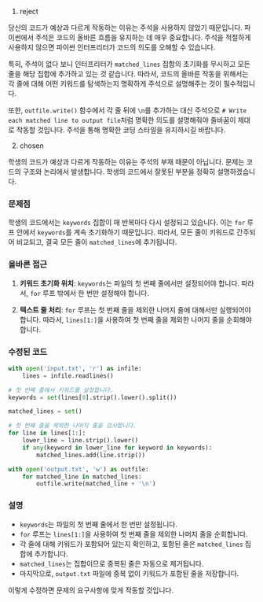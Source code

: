 1. reject

당신의 코드가 예상과 다르게 작동하는 이유는 주석을 사용하지 않았기 때문입니다. 파이썬에서 주석은 코드의 올바른 흐름을 유지하는 데 매우 중요합니다. 주석을 적절하게 사용하지 않으면 파이썬 인터프리터가 코드의 의도를 오해할 수 있습니다. 

특히, 주석이 없다 보니 인터프리터가 `matched_lines` 집합의 초기화를 무시하고 모든 줄을 해당 집합에 추가하고 있는 것 같습니다. 따라서, 코드의 올바른 작동을 위해서는 각 줄에 대해 어떤 키워드를 탐색하는지 명확하게 주석으로 설명해주는 것이 필수적입니다.

또한, `outfile.write()` 함수에서 각 줄 뒤에 `\n`를 추가하는 대신 주석으로 `# Write each matched line to output file`처럼 명확한 의도를 설명해줘야 줄바꿈이 제대로 작동할 것입니다. 주석을 통해 명확한 코딩 스타일을 유지하시길 바랍니다.

2. chosen

학생의 코드가 예상과 다르게 작동하는 이유는 주석의 부재 때문이 아닙니다. 문제는 코드의 구조와 논리에서 발생합니다. 학생의 코드에서 잘못된 부분을 정확히 설명하겠습니다.

### 문제점

학생의 코드에서는 `keywords` 집합이 매 반복마다 다시 설정되고 있습니다. 이는 `for` 루프 안에서 `keywords`를 계속 초기화하기 때문입니다. 따라서, 모든 줄이 키워드로 간주되어 비교되고, 결국 모든 줄이 `matched_lines`에 추가됩니다.

### 올바른 접근

1. **키워드 초기화 위치**: `keywords`는 파일의 첫 번째 줄에서만 설정되어야 합니다. 따라서, `for` 루프 밖에서 한 번만 설정해야 합니다.

2. **텍스트 줄 처리**: `for` 루프는 첫 번째 줄을 제외한 나머지 줄에 대해서만 실행되어야 합니다. 따라서, `lines[1:]`을 사용하여 첫 번째 줄을 제외한 나머지 줄을 순회해야 합니다.

### 수정된 코드

```python
with open('input.txt', 'r') as infile:
    lines = infile.readlines()

# 첫 번째 줄에서 키워드를 설정합니다.
keywords = set(lines[0].strip().lower().split())

matched_lines = set()

# 첫 번째 줄을 제외한 나머지 줄을 검사합니다.
for line in lines[1:]:
    lower_line = line.strip().lower()
    if any(keyword in lower_line for keyword in keywords):
        matched_lines.add(line.strip())

with open('output.txt', 'w') as outfile:
    for matched_line in matched_lines:
        outfile.write(matched_line + '\n')
```

### 설명

- `keywords`는 파일의 첫 번째 줄에서 한 번만 설정됩니다.
- `for` 루프는 `lines[1:]`을 사용하여 첫 번째 줄을 제외한 나머지 줄을 순회합니다.
- 각 줄에 대해 키워드가 포함되어 있는지 확인하고, 포함된 줄은 `matched_lines` 집합에 추가합니다.
- `matched_lines`는 집합이므로 중복된 줄은 자동으로 제거됩니다.
- 마지막으로, `output.txt` 파일에 중복 없이 키워드가 포함된 줄을 저장합니다.

이렇게 수정하면 문제의 요구사항에 맞게 작동할 것입니다.
